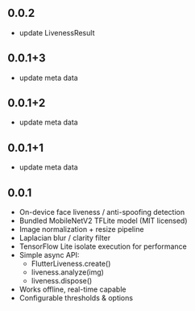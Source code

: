 ## 0.0.2

- update LivenessResult

## 0.0.1+3

- update meta data

## 0.0.1+2

- update meta data

## 0.0.1+1

- update meta data

## 0.0.1

- On-device face liveness / anti-spoofing detection
- Bundled MobileNetV2 TFLite model (MIT licensed)
- Image normalization + resize pipeline
- Laplacian blur / clarity filter
- TensorFlow Lite isolate execution for performance
- Simple async API:
  - FlutterLiveness.create()
  - liveness.analyze(img)
  - liveness.dispose()
- Works offline, real-time capable
- Configurable thresholds & options
